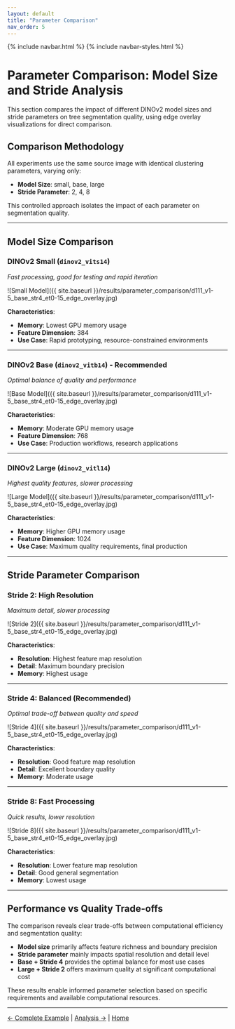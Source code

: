 ```yaml
---
layout: default
title: "Parameter Comparison"
nav_order: 5
---
```


{% include navbar.html %}
{% include navbar-styles.html %}

# Parameter Comparison: Model Size and Stride Analysis

This section compares the impact of different DINOv2 model sizes and stride parameters on tree segmentation quality, using edge overlay visualizations for direct comparison.

## Comparison Methodology

All experiments use the same source image with identical clustering parameters, varying only:
- **Model Size**: small, base, large
- **Stride Parameter**: 2, 4, 8

This controlled approach isolates the impact of each parameter on segmentation quality.

---

## Model Size Comparison

### DINOv2 Small (`dinov2_vits14`)
*Fast processing, good for testing and rapid iteration*

![Small Model]({{ site.baseurl }}/results/parameter_comparison/d111_v1-5_base_str4_et0-15_edge_overlay.jpg)

**Characteristics**:
- **Memory**: Lowest GPU memory usage
- **Feature Dimension**: 384
- **Use Case**: Rapid prototyping, resource-constrained environments

---

### DINOv2 Base (`dinov2_vitb14`) - Recommended
*Optimal balance of quality and performance*

![Base Model]({{ site.baseurl }}/results/parameter_comparison/d111_v1-5_base_str4_et0-15_edge_overlay.jpg)

**Characteristics**:
- **Memory**: Moderate GPU memory usage
- **Feature Dimension**: 768
- **Use Case**: Production workflows, research applications

---

### DINOv2 Large (`dinov2_vitl14`)
*Highest quality features, slower processing*

![Large Model]({{ site.baseurl }}/results/parameter_comparison/d111_v1-5_base_str4_et0-15_edge_overlay.jpg)

**Characteristics**:
- **Memory**: Higher GPU memory usage
- **Feature Dimension**: 1024
- **Use Case**: Maximum quality requirements, final production

---

## Stride Parameter Comparison

### Stride 2: High Resolution
*Maximum detail, slower processing*

![Stride 2]({{ site.baseurl }}/results/parameter_comparison/d111_v1-5_base_str4_et0-15_edge_overlay.jpg)

**Characteristics**:
- **Resolution**: Highest feature map resolution
- **Detail**: Maximum boundary precision
- **Memory**: Highest usage

---

### Stride 4: Balanced (Recommended)
*Optimal trade-off between quality and speed*

![Stride 4]({{ site.baseurl }}/results/parameter_comparison/d111_v1-5_base_str4_et0-15_edge_overlay.jpg)

**Characteristics**:
- **Resolution**: Good feature map resolution
- **Detail**: Excellent boundary quality
- **Memory**: Moderate usage

---

### Stride 8: Fast Processing
*Quick results, lower resolution*

![Stride 8]({{ site.baseurl }}/results/parameter_comparison/d111_v1-5_base_str4_et0-15_edge_overlay.jpg)

**Characteristics**:
- **Resolution**: Lower feature map resolution
- **Detail**: Good general segmentation
- **Memory**: Lowest usage

---

## Performance vs Quality Trade-offs

The comparison reveals clear trade-offs between computational efficiency and segmentation quality:

- **Model size** primarily affects feature richness and boundary precision
- **Stride parameter** mainly impacts spatial resolution and detail level
- **Base + Stride 4** provides the optimal balance for most use cases
- **Large + Stride 2** offers maximum quality at significant computational cost

These results enable informed parameter selection based on specific requirements and available computational resources.

---

[← Complete Example](complete_example.html) | [Analysis →](analysis.html) | [Home](index.html)
